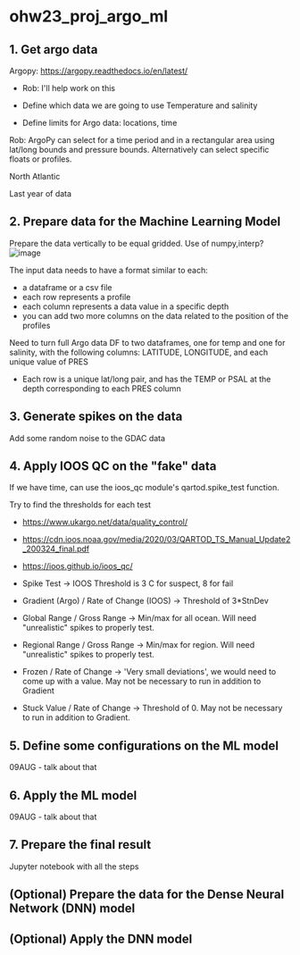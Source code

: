 # ohw23_proj_argo_ml

## 1. Get argo data
Argopy: https://argopy.readthedocs.io/en/latest/

  - Rob: I'll help work on this

- Define which data we are going to use
Temperature and salinity

- Define limits for Argo data: locations, time

Rob: ArgoPy can select for a time period and in a rectangular area using lat/long bounds and pressure bounds. Alternatively can select specific floats or profiles.
    
North Atlantic

Last year of data

## 2. Prepare data for the Machine Learning Model
Prepare the data vertically to be equal gridded. Use of numpy,interp?
![image](https://github.com/oceanhackweek/ohw23_proj_argo_ml/assets/47478764/3db8a0b9-2238-491d-8312-8a3e7cd39fd2)

The input data needs to have a format similar to each:
- a dataframe or a csv file
- each row represents a profile
- each column represents a data value in a specific depth
- you can add two more columns on the data related to the position of the profiles

Need to turn full Argo data DF to two dataframes, one for temp and one for salinity, with the following columns: LATITUDE, LONGITUDE, and each unique value of PRES
- Each row is a unique lat/long pair, and has the TEMP or PSAL at the depth corresponding to each PRES column

## 3. Generate spikes on the data
Add some random noise to the GDAC data

## 4. Apply IOOS QC on the "fake" data

If we have time, can use the ioos_qc module's qartod.spike_test function. 

Try to find the thresholds for each test
- https://www.ukargo.net/data/quality_control/
- https://cdn.ioos.noaa.gov/media/2020/03/QARTOD_TS_Manual_Update2_200324_final.pdf
- https://ioos.github.io/ioos_qc/


- Spike Test -> IOOS Threshold is 3 C for suspect, 8 for fail
- Gradient (Argo) / Rate of Change (IOOS) -> Threshold of 3*StnDev
- Global Range / Gross Range -> Min/max for all ocean. Will need "unrealistic" spikes to properly test. 
- Regional Range / Gross Range -> Min/max for region. Will need "unrealistic" spikes to properly test. 
- Frozen / Rate of Change -> 'Very small deviations', we would need to come up with a value. May not be necessary to run in addition to Gradient
- Stuck Value / Rate of Change -> Threshold of 0. May not be necessary to run in addition to Gradient. 

## 5. Define some configurations on the ML model
09AUG - talk about that

## 6. Apply the ML model
09AUG - talk about that

## 7. Prepare the final result
Jupyter notebook with all the steps

## (Optional) Prepare the data for the Dense Neural Network (DNN) model

## (Optional) Apply the DNN model
